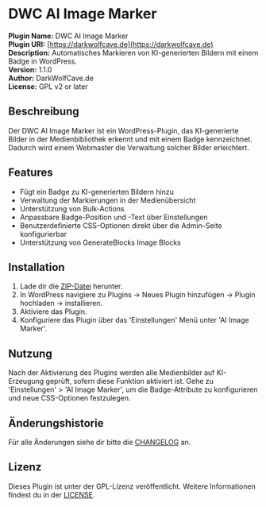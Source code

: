 # DWC AI Image Marker

**Plugin Name:** DWC AI Image Marker  
**Plugin URI:** [https://darkwolfcave.de](https://darkwolfcave.de)  
**Description:** Automatisches Markieren von KI-generierten Bildern mit einem Badge in WordPress.  
**Version:** 1.1.0  
**Author:** DarkWolfCave.de  
**License:** GPL v2 or later

## Beschreibung

Der DWC AI Image Marker ist ein WordPress-Plugin, das KI-generierte Bilder in der Medienbibliothek erkennt und mit einem Badge kennzeichnet. Dadurch wird einem Webmaster die Verwaltung solcher Bilder erleichtert.

## Features

- Fügt ein Badge zu KI-generierten Bildern hinzu
- Verwaltung der Markierungen in der Medienübersicht
- Unterstützung von Bulk-Actions
- Anpassbare Badge-Position und -Text über Einstellungen
- Benutzerdefinierte CSS-Optionen direkt über die Admin-Seite konfigurierbar
- Unterstützung von GenerateBlocks Image Blocks

## Installation

1. Lade dir die [ZIP-Datei](https://github.com/DarkWolfCave/dwc-ai-image-marker/archive/refs/heads/main.zip) herunter.
2. In WordPress navigiere zu Plugins -> Neues Plugin hinzufügen -> Plugin hochladen -> installieren.
3. Aktiviere das Plugin.
4. Konfiguriere das Plugin über das 'Einstellungen' Menü unter 'AI Image Marker'.

## Nutzung

Nach der Aktivierung des Plugins werden alle Medienbilder auf KI-Erzeugung geprüft, sofern diese Funktion aktiviert ist. Gehe zu 'Einstellungen' > 'AI Image Marker', um die Badge-Attribute zu konfigurieren und neue CSS-Optionen festzulegen.

## Änderungshistorie

Für alle Änderungen siehe dir bitte die  [CHANGELOG](CHANGELOG.md) an.

## Lizenz
Dieses Plugin ist unter der GPL-Lizenz veröffentlicht. Weitere Informationen findest du in der [LICENSE](LICENSE).

